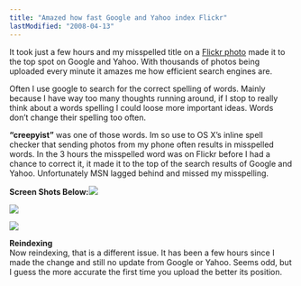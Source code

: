 ```yaml
---
title: "Amazed how fast Google and Yahoo index Flickr"
lastModified: "2008-04-13"
---
```


It took just a few hours and my misspelled title on a [Flickr photo](http://flickr.com/photos/dorkstyle/2409047888/) made it to the top spot on Google and Yahoo. With thousands of photos being uploaded every minute it amazes me how efficient search engines are.

Often I use google to search for the correct spelling of words. Mainly because I have way too many thoughts running around, if I stop to really think about a words spelling I could loose more important ideas. Words don’t change their spelling too often.

**“creepyist”** was one of those words. Im so use to OS X’s inline spell checker that sending photos from my phone often results in misspelled words. In the 3 hours the misspelled word was on Flickr before I had a chance to correct it, it made it to the top of the search results of Google and Yahoo. Unfortunately MSN lagged behind and missed my misspelling.

**Screen Shots Below:**[![](/images/creepyist-google.gif)](http://www.google.com/search?hl=en&q=creepyist&btnG=Search)

[![](/images/creepyist-yahoo.gif)](http://search.yahoo.com/search?ei=UTF-8&fr=yfp-t-501&p=%2Bcreepyist&fr2=sp-qrw-orig-top&norw=1)

[![](/images/creepyist-msn.gif)](http://search.msn.com/results.aspx?q=creepyist&FORM=MSNH)

**Reindexing**  
Now reindexing, that is a different issue. It has been a few hours since I made the change and still no update from Google or Yahoo. Seems odd, but I guess the more accurate the first time you upload the better its position.
